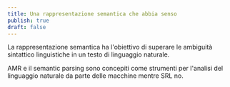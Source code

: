 ```yaml
---
title: Una rappresentazione semantica che abbia senso
publish: true
draft: false
---
```



La rappresentazione semantica ha l'obiettivo di superare le ambiguità sintattico linguistiche in un testo di linguaggio naturale.

AMR e il semantic parsing sono concepiti come strumenti per l'analisi del linguaggio naturale da parte delle macchine mentre SRL no.
